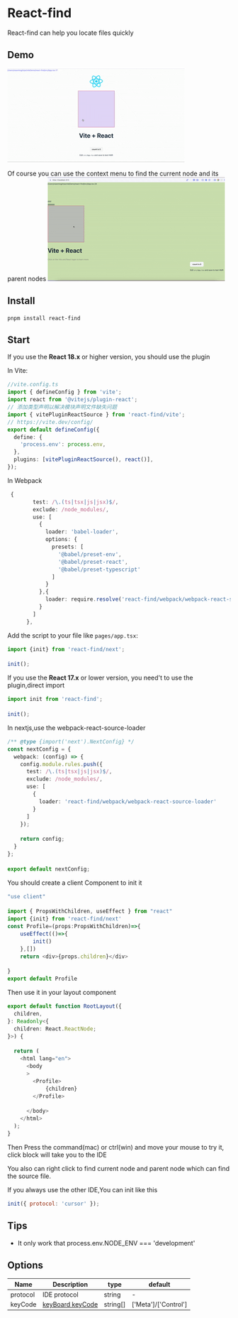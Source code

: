 # React-find

React-find can help you locate files quickly

## Demo

![React-find in action](https://raw.githubusercontent.com/mjw-git/react-find/main/demo.gif)

Of course you can use the context menu to find the current node and its parent nodes
![React-find in action](https://raw.githubusercontent.com/mjw-git/react-find/main/demo2.gif)

## Install

```shell
pnpm install react-find
```

## Start

If you use the **React 18.x** or higher version, you should use the plugin

In Vite:

```typescript
//vite.config.ts
import { defineConfig } from 'vite';
import react from '@vitejs/plugin-react';
// 添加类型声明以解决模块声明文件缺失问题
import { vitePluginReactSource } from 'react-find/vite';
// https://vite.dev/config/
export default defineConfig({
  define: {
    'process.env': process.env,
  },
  plugins: [vitePluginReactSource(), react()],
});
```
In Webpack
```typescript
 {
        test: /\.(ts|tsx|js|jsx)$/,
        exclude: /node_modules/,
        use: [
          {
            loader: 'babel-loader',
            options: {
              presets: [
                '@babel/preset-env',
                '@babel/preset-react',
                '@babel/preset-typescript'
              ]
            }
          },{
            loader: require.resolve('react-find/webpack/webpack-react-source-loader')
          }
        ]
      },
```


Add the script to your file like `pages/app.tsx`:


```jsx
import {init} from 'react-find/next';

init();
```

If you use the **React 17.x** or lower version, you need't to use the plugin,direct import

```typescript
import init from 'react-find';

init();
```

In nextjs,use the webpack-react-source-loader
```typescript
/** @type {import('next').NextConfig} */
const nextConfig = {
  webpack: (config) => {
    config.module.rules.push({
      test: /\.(ts|tsx|js|jsx)$/,
      exclude: /node_modules/,
      use: [
        {
          loader: 'react-find/webpack/webpack-react-source-loader'
        }
      ]
    });

    return config;
  }
};

export default nextConfig;

```
You should create a client Component to init it
```typescript
"use client"

import { PropsWithChildren, useEffect } from "react"
import {init} from 'react-find/next'
const Profile=(props:PropsWithChildren)=>{
    useEffect(()=>{
        init()
    },[])
    return <div>{props.children}</div>

}
export default Profile

```

Then use it in your layout component

```typescript
export default function RootLayout({
  children,
}: Readonly<{
  children: React.ReactNode;
}>) {

  return (
    <html lang="en">
      <body
      >
        <Profile>
            {children}
        </Profile>

      </body>
    </html>
  );
}
```

Then Press the command(mac) or ctrl(win) and move your mouse to try it, click block will take you to the IDE

You also can right click to find current node and parent node which can find the source file.

If you always use the other IDE,You can init like this
```js
init({ protocol: 'cursor' });
```
## Tips
- It only work that process.env.NODE_ENV === 'development'



## Options

| Name     | Description                                                                                              | type     | default              |
| -------- | -------------------------------------------------------------------------------------------------------- | -------- | -------------------- |
| protocol | IDE protocol                                                                                             | string   | -                    |
| keyCode  | [keyBoard keyCode](https://developer.mozilla.org/zh-CN/docs/Web/API/UI_Events/Keyboard_event_key_values) | string[] | ['Meta']/['Control'] |
